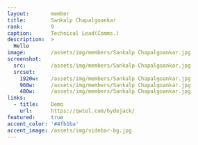 ```yaml
---
layout:       member
title:        Sankalp Chapalgoankar
rank:         9
caption:      Technical Lead(Comms.)
description:  >
  Hello
image:        /assets/img/members/Sankalp Chapalgoankar.jpg
screenshot:
  src:        /assets/img/members/Sankalp Chapalgoankar.jpg
  srcset:
    1920w:    /assets/img/members/Sankalp Chapalgoankar.jpg
    960w:     /assets/img/members/Sankalp Chapalgoankar.jpg
    480w:     /assets/img/members/Sankalp Chapalgoankar.jpg
links:
  - title:    Demo
    url:      https://qwtel.com/hydejack/
featured:     true
accent_color: '#4fb1ba'
accent_image: /assets/img/sidebar-bg.jpg
---
```

